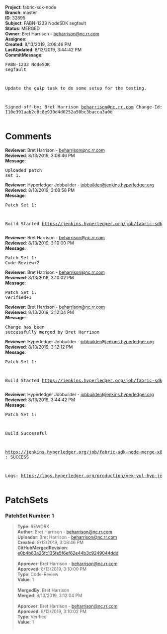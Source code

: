 <strong>Project</strong>: fabric-sdk-node<br><strong>Branch</strong>: master<br><strong>ID</strong>: 32895<br><strong>Subject</strong>: FABN-1233 NodeSDK segfault<br><strong>Status</strong>: MERGED<br><strong>Owner</strong>: Bret Harrison - beharrison@nc.rr.com<br><strong>Assignee</strong>:<br><strong>Created</strong>: 8/13/2019, 3:08:46 PM<br><strong>LastUpdated</strong>: 8/13/2019, 3:44:42 PM<br><strong>CommitMessage</strong>:<br><pre>FABN-1233 NodeSDK segfault

Update the gulp task to do some setup
for the testing.

Signed-off-by: Bret Harrison <beharrison@nc.rr.com>
Change-Id: I10e391aab2c8c8e930d4d0252a50bc3bacca3a0d
</pre><h1>Comments</h1><strong>Reviewer</strong>: Bret Harrison - beharrison@nc.rr.com<br><strong>Reviewed</strong>: 8/13/2019, 3:08:46 PM<br><strong>Message</strong>: <pre>Uploaded patch set 1.</pre><strong>Reviewer</strong>: Hyperledger Jobbuilder - jobbuilder@jenkins.hyperledger.org<br><strong>Reviewed</strong>: 8/13/2019, 3:08:58 PM<br><strong>Message</strong>: <pre>Patch Set 1:

Build Started https://jenkins.hyperledger.org/job/fabric-sdk-node-verify-x86_64/2778/</pre><strong>Reviewer</strong>: Bret Harrison - beharrison@nc.rr.com<br><strong>Reviewed</strong>: 8/13/2019, 3:10:00 PM<br><strong>Message</strong>: <pre>Patch Set 1: Code-Review+2</pre><strong>Reviewer</strong>: Bret Harrison - beharrison@nc.rr.com<br><strong>Reviewed</strong>: 8/13/2019, 3:10:02 PM<br><strong>Message</strong>: <pre>Patch Set 1: Verified+1</pre><strong>Reviewer</strong>: Bret Harrison - beharrison@nc.rr.com<br><strong>Reviewed</strong>: 8/13/2019, 3:12:04 PM<br><strong>Message</strong>: <pre>Change has been successfully merged by Bret Harrison</pre><strong>Reviewer</strong>: Hyperledger Jobbuilder - jobbuilder@jenkins.hyperledger.org<br><strong>Reviewed</strong>: 8/13/2019, 3:12:12 PM<br><strong>Message</strong>: <pre>Patch Set 1:

Build Started https://jenkins.hyperledger.org/job/fabric-sdk-node-merge-x86_64/459/</pre><strong>Reviewer</strong>: Hyperledger Jobbuilder - jobbuilder@jenkins.hyperledger.org<br><strong>Reviewed</strong>: 8/13/2019, 3:44:42 PM<br><strong>Message</strong>: <pre>Patch Set 1:

Build Successful 

https://jenkins.hyperledger.org/job/fabric-sdk-node-merge-x86_64/459/ : SUCCESS

Logs: https://logs.hyperledger.org/production/vex-yul-hyp-jenkins-3/fabric-sdk-node-merge-x86_64/459</pre><h1>PatchSets</h1><h3>PatchSet Number: 1</h3><blockquote><strong>Type</strong>: REWORK<br><strong>Author</strong>: Bret Harrison - beharrison@nc.rr.com<br><strong>Uploader</strong>: Bret Harrison - beharrison@nc.rr.com<br><strong>Created</strong>: 8/13/2019, 3:08:46 PM<br><strong>GitHubMergedRevision</strong>: [e0b4b83a25fc135fe5f6ef62e44b3c9249044ddd](https://github.com/hyperledger/fabric-sdk-node/commit/e0b4b83a25fc135fe5f6ef62e44b3c9249044ddd)<br><br><strong>Approver</strong>: Bret Harrison - beharrison@nc.rr.com<br><strong>Approved</strong>: 8/13/2019, 3:10:00 PM<br><strong>Type</strong>: Code-Review<br><strong>Value</strong>: 1<br><br><strong>MergedBy</strong>: Bret Harrison<br><strong>Merged</strong>: 8/13/2019, 3:12:04 PM<br><br><strong>Approver</strong>: Bret Harrison - beharrison@nc.rr.com<br><strong>Approved</strong>: 8/13/2019, 3:10:02 PM<br><strong>Type</strong>: Verified<br><strong>Value</strong>: 1<br><br></blockquote>